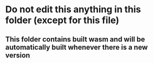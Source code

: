 # Do not edit this anything in this folder (except for this file)

## This folder contains built wasm and will be automatically built whenever there is a new version
